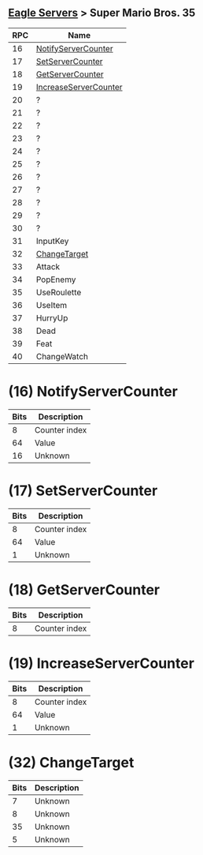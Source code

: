 [Eagle Servers](Eagle-Protocol) > Super Mario Bros. 35
---

| RPC | Name |
| --- | --- |
| 16 | [NotifyServerCounter](#16-notifyservercounter) |
| 17 | [SetServerCounter](#17-setservercounter) |
| 18 | [GetServerCounter](#18-getservercounter) |
| 19 | [IncreaseServerCounter](#19-increaseservercounter) |
| 20 | ? |
| 21 | ? |
| 22 | ? |
| 23 | ? |
| 24 | ? |
| 25 | ? |
| 26 | ? |
| 27 | ? |
| 28 | ? |
| 29 | ? |
| 30 | ? |
| 31 | InputKey |
| 32 | [ChangeTarget](#32-changetarget) |
| 33 | Attack |
| 34 | PopEnemy |
| 35 | UseRoulette |
| 36 | UseItem |
| 37 | HurryUp |
| 38 | Dead |
| 39 | Feat |
| 40 | ChangeWatch |

# (16) NotifyServerCounter
| Bits | Description |
| --- | --- |
| 8 | Counter index |
| 64 | Value |
| 16 | Unknown |

# (17) SetServerCounter
| Bits | Description |
| --- | --- |
| 8 | Counter index |
| 64 | Value |
| 1 | Unknown |

# (18) GetServerCounter
| Bits | Description |
| --- | --- |
| 8 | Counter index |

# (19) IncreaseServerCounter
| Bits | Description |
| --- | --- |
| 8 | Counter index |
| 64 | Value |
| 1 | Unknown |

# (32) ChangeTarget
| Bits | Description |
| --- | --- |
| 7 | Unknown |
| 8 | Unknown |
| 35 | Unknown |
| 5 | Unknown |